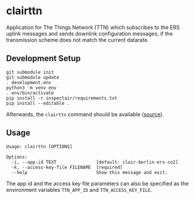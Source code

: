 # clairttn

Application for The Things Network (TTN) which subscribes to the ERS uplink
messages and sends downlink configuration messages, if the transmission scheme
does not match the current datarate.

## Development Setup

```
git submodule init
git submodule update
. development.env
python3 -m venv env
. env/bin/activate
pip install -r inspectair/requirements.txt
pip install --editable .
```

Afterwards, the `clairttn` command should be available
([source](https://click.palletsprojects.com/en/7.x/setuptools/#testing-the-script)).

## Usage

```
Usage: clairttn [OPTIONS]

Options:
  -i, --app-id TEXT               [default: clair-berlin-ers-co2]
  -k, --access-key-file FILENAME  [required]
  --help                          Show this message and exit.
```

The app id and the access key file parameters can also be specified as the
environment variables `TTN_APP_ID` and `TTN_ACCESS_KEY_FILE`.
